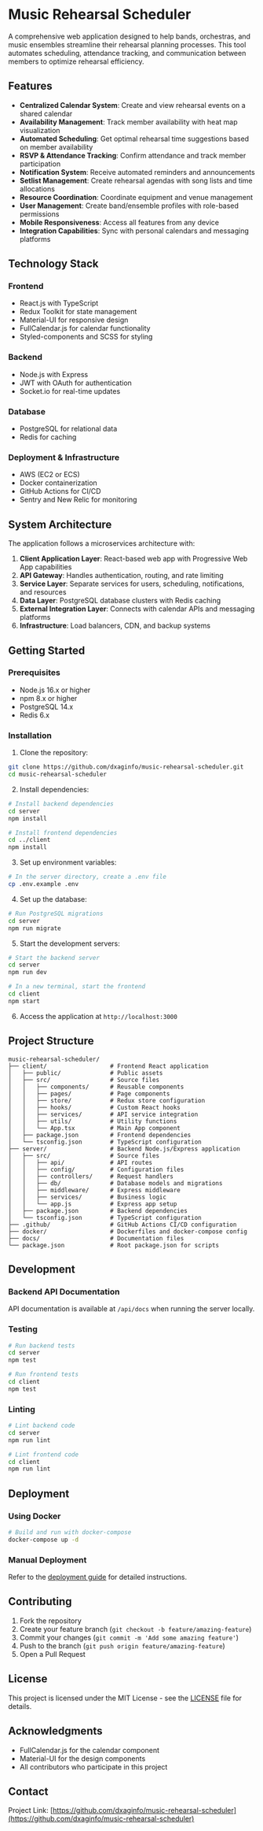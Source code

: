 # Music Rehearsal Scheduler

A comprehensive web application designed to help bands, orchestras, and music ensembles streamline their rehearsal planning processes. This tool automates scheduling, attendance tracking, and communication between members to optimize rehearsal efficiency.

## Features

- **Centralized Calendar System**: Create and view rehearsal events on a shared calendar
- **Availability Management**: Track member availability with heat map visualization
- **Automated Scheduling**: Get optimal rehearsal time suggestions based on member availability
- **RSVP & Attendance Tracking**: Confirm attendance and track member participation
- **Notification System**: Receive automated reminders and announcements
- **Setlist Management**: Create rehearsal agendas with song lists and time allocations
- **Resource Coordination**: Coordinate equipment and venue management
- **User Management**: Create band/ensemble profiles with role-based permissions
- **Mobile Responsiveness**: Access all features from any device
- **Integration Capabilities**: Sync with personal calendars and messaging platforms

## Technology Stack

### Frontend
- React.js with TypeScript
- Redux Toolkit for state management
- Material-UI for responsive design
- FullCalendar.js for calendar functionality
- Styled-components and SCSS for styling

### Backend
- Node.js with Express
- JWT with OAuth for authentication
- Socket.io for real-time updates

### Database
- PostgreSQL for relational data
- Redis for caching

### Deployment & Infrastructure
- AWS (EC2 or ECS)
- Docker containerization
- GitHub Actions for CI/CD
- Sentry and New Relic for monitoring

## System Architecture

The application follows a microservices architecture with:

1. **Client Application Layer**: React-based web app with Progressive Web App capabilities
2. **API Gateway**: Handles authentication, routing, and rate limiting
3. **Service Layer**: Separate services for users, scheduling, notifications, and resources
4. **Data Layer**: PostgreSQL database clusters with Redis caching
5. **External Integration Layer**: Connects with calendar APIs and messaging platforms
6. **Infrastructure**: Load balancers, CDN, and backup systems

## Getting Started

### Prerequisites
- Node.js 16.x or higher
- npm 8.x or higher
- PostgreSQL 14.x
- Redis 6.x

### Installation

1. Clone the repository:
```bash
git clone https://github.com/dxaginfo/music-rehearsal-scheduler.git
cd music-rehearsal-scheduler
```

2. Install dependencies:
```bash
# Install backend dependencies
cd server
npm install

# Install frontend dependencies
cd ../client
npm install
```

3. Set up environment variables:
```bash
# In the server directory, create a .env file
cp .env.example .env
```

4. Set up the database:
```bash
# Run PostgreSQL migrations
cd server
npm run migrate
```

5. Start the development servers:
```bash
# Start the backend server
cd server
npm run dev

# In a new terminal, start the frontend
cd client
npm start
```

6. Access the application at `http://localhost:3000`

## Project Structure

```
music-rehearsal-scheduler/
├── client/                  # Frontend React application
│   ├── public/              # Public assets
│   ├── src/                 # Source files
│   │   ├── components/      # Reusable components
│   │   ├── pages/           # Page components
│   │   ├── store/           # Redux store configuration
│   │   ├── hooks/           # Custom React hooks
│   │   ├── services/        # API service integration
│   │   ├── utils/           # Utility functions
│   │   └── App.tsx          # Main App component
│   ├── package.json         # Frontend dependencies
│   └── tsconfig.json        # TypeScript configuration
├── server/                  # Backend Node.js/Express application
│   ├── src/                 # Source files
│   │   ├── api/             # API routes
│   │   ├── config/          # Configuration files
│   │   ├── controllers/     # Request handlers
│   │   ├── db/              # Database models and migrations
│   │   ├── middleware/      # Express middleware
│   │   ├── services/        # Business logic
│   │   └── app.js           # Express app setup
│   ├── package.json         # Backend dependencies
│   └── tsconfig.json        # TypeScript configuration
├── .github/                 # GitHub Actions CI/CD configuration
├── docker/                  # Dockerfiles and docker-compose config
├── docs/                    # Documentation files
└── package.json             # Root package.json for scripts
```

## Development

### Backend API Documentation
API documentation is available at `/api/docs` when running the server locally.

### Testing
```bash
# Run backend tests
cd server
npm test

# Run frontend tests
cd client
npm test
```

### Linting
```bash
# Lint backend code
cd server
npm run lint

# Lint frontend code
cd client
npm run lint
```

## Deployment

### Using Docker
```bash
# Build and run with docker-compose
docker-compose up -d
```

### Manual Deployment
Refer to the [deployment guide](docs/deployment.md) for detailed instructions.

## Contributing

1. Fork the repository
2. Create your feature branch (`git checkout -b feature/amazing-feature`)
3. Commit your changes (`git commit -m 'Add some amazing feature'`)
4. Push to the branch (`git push origin feature/amazing-feature`)
5. Open a Pull Request

## License

This project is licensed under the MIT License - see the [LICENSE](LICENSE) file for details.

## Acknowledgments

- FullCalendar.js for the calendar component
- Material-UI for the design components
- All contributors who participate in this project

## Contact

Project Link: [https://github.com/dxaginfo/music-rehearsal-scheduler](https://github.com/dxaginfo/music-rehearsal-scheduler)
